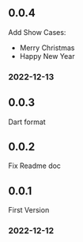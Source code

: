 ## 0.0.4

Add Show Cases:
- Merry Christmas 
- Happy New Year
### 2022-12-13

## 0.0.3

Dart format

## 0.0.2

Fix Readme doc


## 0.0.1

First Version

### 2022-12-12